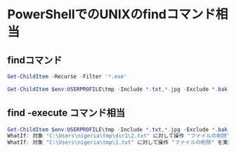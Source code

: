 ﻿# PowerShellでのUNIXのfindコマンド相当

## findコマンド

```powershell
Get-ChildItem -Recurse -Filter '*.exe'
```

```powershell
Get-ChildItem $env:USERPROFILE\tmp -Include *.txt,*.jpg -Exclude *.bak.txt -Recurse
```

## find -execute コマンド相当

```powershell
Get-ChildItem $env:USERPROFILE\tmp -Include *.txt,*.jpg -Exclude *.bak.txt -Recurse | Remove-Item -WhatIf
WhatIf: 対象 "C:\Users\nigeria\tmp\dir1\2.txt" に対して操作 "ファイルの削除" を実行しています。
WhatIf: 対象 "C:\Users\nigeria\tmp\1.txt" に対して操作 "ファイルの削除" を実行しています。
```
